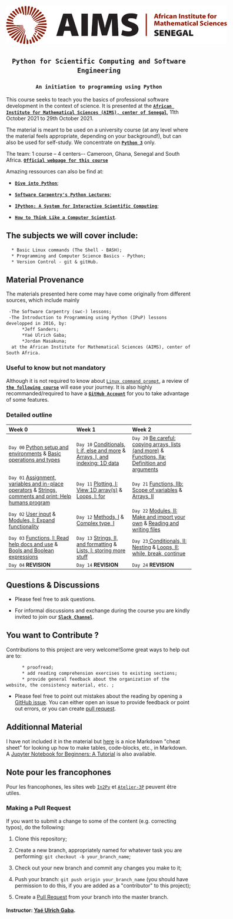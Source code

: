 <center>
    <a href="https://www.aims-senegal.org/" ><img src="aimssn_logo.png" style="float:center; max-width: 600px; display: inline" alt="AINS-SN"/> </a>
    </center>

## <h2 align="center">                   `Python for Scientific Computing and Software Engineering`        </h2>

### <h3 align="center">                   `An initiation to programming using Python`        </h3>






This course seeks to teach you the basics of professional software development in the context of science. 
It is presented at the **[`African Institute for Mathematical Sciences (AIMS), center of Senegal`](https://aims-senegal.org/)**, 11th October 2021 to 29th October 2021.

The material is meant to be used on a university course (at any level where the material feels appropriate, depending on your background!), but can also be used for self-study. We concentrate on **[`Python 3`](https://www.python.org/downloads/)** only.



The team: 1 course – 4 centers-- Cameroon, Ghana, Senegal and South Africa. **[`Official webpage for this course`](python.aims.ac.za)**


Amazing ressources can also be find at: 

* **[`Dive into Python`](http://www.diveintopython.net/toc/index.html)**;

* **[`Software Carpentry's Python Lectures`](http://software-carpentry.org/4_0/python/)**;

* **[`IPython: A System for Interactive Scientific Computing`](http://dx.doi.org/10.1109/MCSE.2007.53)**;

* **[`How to Think Like a Computer Scientist`](http://www.greenteapress.com/thinkpython/thinkpython.html)**.


 ## The subjects we will cover include:

      * Basic Linux commands (The Shell - BASH);
      * Programming and Computer Science Basics - Python;
      * Version Control - git & gitHub.
    
 ## Material Provenance
 The materials presented here come may have come originally from different sources, which include mainly
 
     -The Software Carpentry (swc-) lessons;
     -The Introduction to Programming using Python (IPuP) lessons developped in 2016, by:
          *Jeff Sanders; 
          *Yaé Ulrich Gaba; 
          *Jordan Masakuna;
      at the African Institute for Mathematical Sciences (AIMS), center of South Africa.
 
 ### Useful to know but not mandatory
 
 Although it is not required to know about [`Linux command prompt`](https://python.aims.ac.za/pages/notations.html#linux-command-line-prompt), a review of **[`the following course`](https://github.com/gabayae/friendly-shell-lesson)** will ease your journey. It is also highly recommanded/required to have a **[`GitHub Account`](https://github.com/join)** for you to take advantage of some features. 
 
 ### Detailed outline

| Week 0 | Week 1 | Week 2
|:-------------|:------------------|:------|
| `Day 00` [Python setup and environments](https://python.aims.ac.za/pages/setup.html) & [ Basic operations and types](https://python.aims.ac.za/pages/basic_ops_types.html)| `Day 10` [Conditionals, I: if, else and more](https://python.aims.ac.za/pages/conditionals.html) & [ Arrays, I, and indexing: 1D data](https://python.aims.ac.za/pages/arrays.html) | `Day 20` [Be careful: copying arrays, lists (and more)](https://python.aims.ac.za/pages/cp_mutable_objs.html) & [Functions, IIa: Definition and arguments](https://python.aims.ac.za/pages/functions00.html) | Operators
| `Day 01` [ Assignment, variables and in-place operators](https://python.aims.ac.za/pages/assignment_var.html) & [Strings, comments and print: Help humans program](https://python.aims.ac.za/pages/comm_str_print.html) | `Day 11` [ Plotting, I: View 1D array(s)](https://python.aims.ac.za/pages/plot.html) & [ Loops, I: for](https://python.aims.ac.za/pages/loop_for.html) | `Day 21` [Functions, IIb: Scope of variables](https://python.aims.ac.za/pages/functions01.html) & [ Arrays, II](https://python.aims.ac.za/pages/arrays_02.html)
| `Day 02` [ User input](https://python.aims.ac.za/pages/user_input.html) & [ Modules, I: Expand functionality](https://python.aims.ac.za/pages/modules.html) | `Day 12` [ Methods, I](https://python.aims.ac.za/pages/methods.html) & [Complex type, I](https://python.aims.ac.za/pages/complex.html) | `Day 22` [ Modules, II: Make and import your own](https://python.aims.ac.za/pages/importing.html) & [Reading and writing files](https://python.aims.ac.za/pages/file_io.html)| Loops
| `Day 03` [Functions, I: Read help docs and use](https://python.aims.ac.za/pages/helpdocs.html) & [ Bools and Boolean expressions](https://python.aims.ac.za/pages/boolean_expr.html)| `Day 13` [ Strings, II, and formatting](https://python.aims.ac.za/pages/str_and_format.html) & [ Lists, I: storing more stuff](https://python.aims.ac.za/pages/list_and_list_comprehension.html) | `Day 23`[ Conditionals, II: Nesting](https://python.aims.ac.za/pages/conditionals_02.html) & [ Loops, II: while, break, continue](https://python.aims.ac.za/pages/loop_while_break_continue.html) |
| `Day 04` **REVISION**| `Day 14` **REVISION** | `Day 24` **REVISION** |



 
 
 ## Questions & Discussions
  * Please feel free to ask questions.
  
  * For informal discussions and exchange during the course you are kindly invited to join our **[`Slack Channel`](https://join.slack.com/t/init2py/shared_invite/zt-wquuxrxg-WkqFb4XZ6Qbtsw3Hp9FbHw)**.
 
 ## You want to Contribute ?
 Contributions to this project are very welcome!Some great ways to help out are to:
 
          * proofread;
          * add reading comprehension exercises to existing sections;
          * provide general feedback about the organization of the website, the consistency material, etc. ;
 * Please feel free to point out mistakes about the reading by opening a [GitHub issue](https://github.com/gabayae/scientific-computing/issues). You can either open an issue to provide feedback or point out errors, or you can create [pull request](https://help.github.com/en/articles/creating-a-pull-request).    
 
 
 ## Additionnal Material
 I have not included it in the material but [here](https://github.com/adam-p/markdown-here/wiki/Markdown-Cheatsheet) is a nice Markdown "cheat sheet" for looking up how to make tables, code-blocks, etc., in Markdown. A [Jupyter Notebook for Beginners: A Tutorial](https://www.dataquest.io/blog/jupyter-notebook-tutorial/) is also available. 
 
 ## Note pour les francophones
 Pour les francophones, les sites web [`In2Py`](https://gabayae.github.io/bases_de_programmation_python/) et [`Atelier-3P`](https://ai-technipreneurs.github.io/site-officiel-atelier-3-P/) peuvent être utiles.

 
 
 
 
 ### Making a Pull Request
 If you want to submit a change to some of the content (e.g. correcting typos), do the following:
 
   1. Clone this repository;
      
   2. Create a new branch, appropriately named for whatever task you are performing: 
       ``git checkout -b your_branch_name``;
   
   3. Check out your new branch and commit any changes you make to it;
      
   4. Push your branch: ``git push origin your_branch_name`` (you should have permission to do this, if you are added as a "contributor" to this project);
      
   5. Create a [Pull Request](https://help.github.com/en/articles/creating-a-pull-request) from your branch into the master branch.
 
 
#### Instructor: [Yaé Ulrich Gaba](https://github.com/gabayae).

